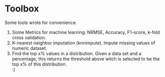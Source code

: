 # Toolbox
Some tools wrote for convenience. 

1. Some Metrics for machine learning: NRMSE, Accuracy, F1-score, k-fold cross validation.<br>
2. K-nearest neighbor imputation (knnimpute). Impute missing values of numeric dataset. <br>
3. Find the top x% values in a distribution. Given a data set and a percentage, this returns the threshold above witch is selected to be the top x% of this distribution. <br>  :)
